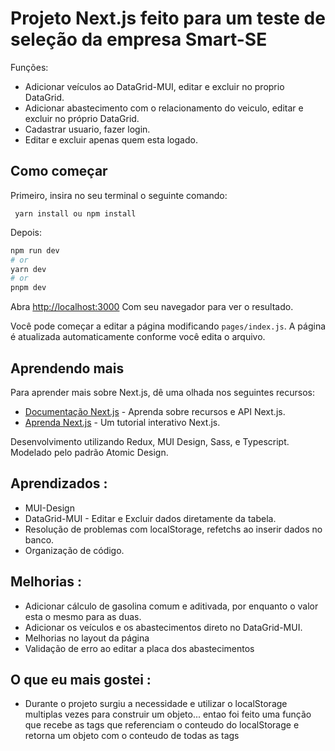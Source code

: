 # Projeto Next.js feito para um teste de seleção da empresa Smart-SE
Funções:
* Adicionar veículos ao DataGrid-MUI, editar e excluir no proprio DataGrid.
* Adicionar abastecimento com o relacionamento do veiculo, editar e excluir no próprio DataGrid.
* Cadastrar usuario, fazer login.
* Editar e excluir apenas quem esta logado.
  
## Como começar

Primeiro, insira no seu terminal o seguinte comando:

` yarn install ou npm install`

Depois:

```bash
npm run dev
# or
yarn dev
# or
pnpm dev
```

Abra [http://localhost:3000](http://localhost:3000) Com seu navegador para ver o resultado.

Você pode começar a editar a página modificando `pages/index.js`. A página é atualizada automaticamente conforme você edita o arquivo.

## Aprendendo mais

Para aprender mais sobre Next.js, dê uma olhada nos seguintes recursos:

  * [Documentação Next.js](https://nextjs.org/docs) - Aprenda sobre recursos e API Next.js.
  * [Aprenda Next.js](https://nextjs.org/learn) - Um tutorial interativo Next.js.

Desenvolvimento utilizando Redux, MUI Design, Sass, e Typescript. 
Modelado pelo padrão Atomic Design.

## Aprendizados :
* MUI-Design
* DataGrid-MUI - Editar e Excluir dados diretamente da tabela.
* Resolução de problemas com localStorage, refetchs ao inserir dados no banco.
* Organização de código.

## Melhorias :
* Adicionar cálculo de gasolina comum e aditivada, por enquanto o valor esta o mesmo para as duas.
* Adicionar os veículos e os abastecimentos direto no DataGrid-MUI.
* Melhorias no layout da página
* Validação de erro ao editar a placa dos abastecimentos 

## O que eu mais gostei : 
* Durante o projeto surgiu a necessidade e utilizar o localStorage multiplas vezes para construir um objeto... entao foi feito uma função que recebe as tags que referenciam o conteudo do localStorage e retorna um objeto com o conteudo de todas as tags
